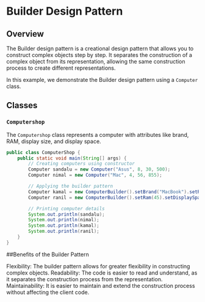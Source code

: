 # Builder Design Pattern 

## Overview

The Builder design pattern is a creational design pattern that allows you to construct complex objects step by step. 
It separates the construction of a complex object from its representation, allowing the same construction process to create different representations.

In this example, we demonstrate the Builder design pattern using a `Computer` class.

## Classes

### `Computershop`
The `Computershop` class represents a computer with attributes like brand, RAM, display size, and display space.

```java
public class ComputerShop {
    public static void main(String[] args) {
        // Creating computers using constructor
        Computer sandalu = new Computer("Asus", 8, 30, 500);
        Computer nimal = new Computer("Mac", 4, 56, 855);

        // Applying the builder pattern
        Computer kamal = new ComputerBuilder().setBrand("MacBook").setRam(16).setDisplaySpace(256).getComputer();
        Computer ranil = new ComputerBuilder().setRam(45).setDisplaySpace(456).getComputer();

        // Printing computer details
        System.out.println(sandalu);
        System.out.println(nimal);
        System.out.println(kamal);
        System.out.println(ranil);
    }
}

```

##Benefits of the Builder Pattern

Flexibility: The builder pattern allows for greater flexibility in constructing complex objects.
Readability: The code is easier to read and understand, as it separates the construction process from the representation.
Maintainability: It is easier to maintain and extend the construction process without affecting the client code.


